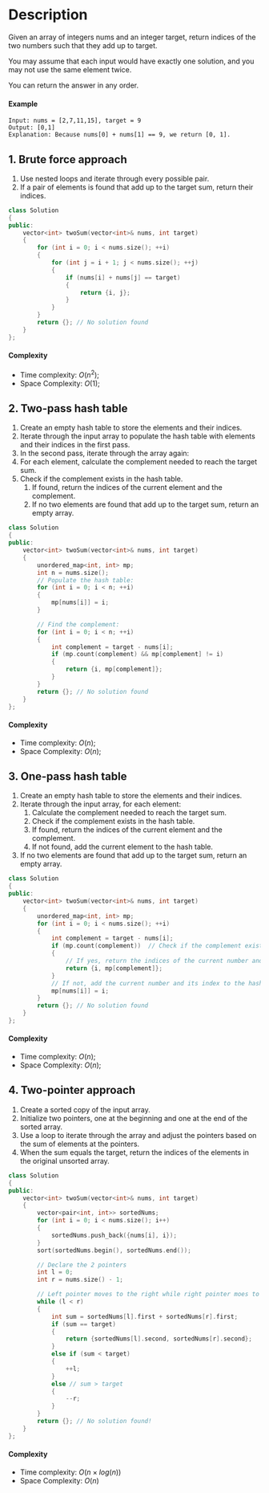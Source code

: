 # Description

Given an array of integers nums and an integer target, return indices of the two numbers such that they add up to target.

You may assume that each input would have exactly one solution, and you may not use the same element twice.

You can return the answer in any order.

#### Example

    Input: nums = [2,7,11,15], target = 9
    Output: [0,1]
    Explanation: Because nums[0] + nums[1] == 9, we return [0, 1].

## 1. Brute force approach

1. Use nested loops and iterate through every possible pair.
2. If a pair of elements is found that add up to the target sum, return their indices.

```C++
class Solution 
{
public:
    vector<int> twoSum(vector<int>& nums, int target) 
    {
        for (int i = 0; i < nums.size(); ++i) 
        {
            for (int j = i + 1; j < nums.size(); ++j) 
            {
                if (nums[i] + nums[j] == target) 
                {
                    return {i, j};
                }
            }
        }
        return {}; // No solution found
    }
};
```

#### Complexity

- Time complexity: $O(n^2)$;
- Space Complexity: $O(1)$;

## 2. Two-pass hash table

1. Create an empty hash table to store the elements and their indices.
2. Iterate through the input array to populate the hash table with elements and their indices in the first pass.
3. In the second pass, iterate through the array again:
4. For each element, calculate the complement needed to reach the target sum.
5. Check if the complement exists in the hash table.
    1. If found, return the indices of the current element and the complement.
    2. If no two elements are found that add up to the target sum, return an empty array.

```C++
class Solution 
{
public:
    vector<int> twoSum(vector<int>& nums, int target) 
    {
        unordered_map<int, int> mp;
        int n = nums.size();
        // Populate the hash table:
        for (int i = 0; i < n; ++i) 
        {
            mp[nums[i]] = i;
        }

        // Find the complement:
        for (int i = 0; i < n; ++i) 
        {
            int complement = target - nums[i];
            if (mp.count(complement) && mp[complement] != i) 
            {
                return {i, mp[complement]};
            }
        }
        return {}; // No solution found
    }
};
```

#### Complexity

- Time complexity: $O(n)$;
- Space Complexity: $O(n)$; 
  
## 3. One-pass hash table

1. Create an empty hash table to store the elements and their indices.
2. Iterate through the input array, for each element:
   1. Calculate the complement needed to reach the target sum.
   2. Check if the complement exists in the hash table.
   3. If found, return the indices of the current element and the complement.
   4. If not found, add the current element to the hash table.
3. If no two elements are found that add up to the target sum, return an empty array.

```C++
class Solution 
{
public:
    vector<int> twoSum(vector<int>& nums, int target) 
    {
        unordered_map<int, int> mp;
        for (int i = 0; i < nums.size(); ++i) 
        {
            int complement = target - nums[i];
            if (mp.count(complement))  // Check if the complement exists in the hash map
            {
                // If yes, return the indices of the current number and its complement
                return {i, mp[complement]};
            }
            // If not, add the current number and its index to the hash map
            mp[nums[i]] = i;
        }
        return {}; // No solution found
    }
};
```

#### Complexity

- Time complexity: $O(n)$;
- Space Complexity: $O(n)$;

## 4. Two-pointer approach

1. Create a sorted copy of the input array.
2. Initialize two pointers, one at the beginning and one at the end of the sorted array.
3. Use a loop to iterate through the array and adjust the pointers based on the sum of elements at the pointers.
4. When the sum equals the target, return the indices of the elements in the original unsorted array.

```C++
class Solution 
{
public:
    vector<int> twoSum(vector<int>& nums, int target) 
    {
        vector<pair<int, int>> sortedNums;
        for (int i = 0; i < nums.size(); i++) 
        {
            sortedNums.push_back({nums[i], i});
        }
        sort(sortedNums.begin(), sortedNums.end());

        // Declare the 2 pointers 
        int l = 0;
        int r = nums.size() - 1;

        // Left pointer moves to the right while right pointer moes to the left
        while (l < r) 
        {
            int sum = sortedNums[l].first + sortedNums[r].first;
            if (sum == target) 
            {
                return {sortedNums[l].second, sortedNums[r].second};
            } 
            else if (sum < target) 
            {
                ++l;
            } 
            else // sum > target
            {
                --r;
            }
        }
        return {}; // No solution found!
    }
};
```

#### Complexity

- Time complexity: $O(n \times log(n))$
- Space Complexity: $O(n)$
